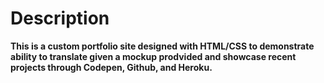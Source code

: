 # Description
**This is a custom portfolio site designed with HTML/CSS to demonstrate ability to translate given a mockup prodvided and showcase recent projects through Codepen, Github, and Heroku.**
